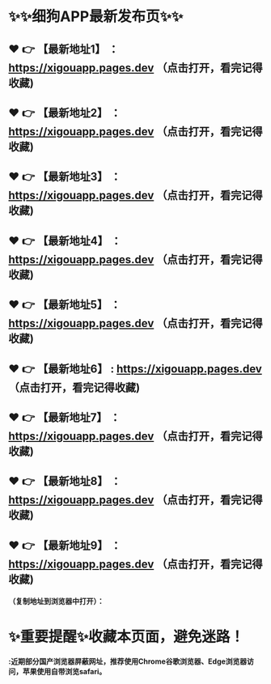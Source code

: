 # :sparkles::sparkles:细狗APP最新发布页:sparkles::sparkles:

 :heart: :point_right: 【最新地址1】 ：https://xigouapp.pages.dev   （点击打开，看完记得收藏)
 ------
 :heart: :point_right: 【最新地址2】 ：https://xigouapp.pages.dev  （点击打开，看完记得收藏)
 ------
 :heart: :point_right: 【最新地址3】 ：https://xigouapp.pages.dev   （点击打开，看完记得收藏)
 ------
 :heart: :point_right: 【最新地址4】 ：https://xigouapp.pages.dev  （点击打开，看完记得收藏)
 ------
 :heart: :point_right: 【最新地址5】 ：https://xigouapp.pages.dev   （点击打开，看完记得收藏)
 ------
 :heart: :point_right: 【最新地址6】 : https://xigouapp.pages.dev   （点击打开，看完记得收藏)
 ------
 :heart: :point_right: 【最新地址7】 ：https://xigouapp.pages.dev   （点击打开，看完记得收藏)
 ------
 :heart: :point_right: 【最新地址8】 ：https://xigouapp.pages.dev   （点击打开，看完记得收藏)
 ------
 :heart: :point_right: 【最新地址9】 ：https://xigouapp.pages.dev   （点击打开，看完记得收藏)
  ------

  
#### （复制地址到浏览器中打开）：
# :sparkles:重要提醒:sparkles:收藏本页面，避免迷路！
#### :近期部分国产浏览器屏蔽网址，推荐使用Chrome谷歌浏览器、Edge浏览器访问，苹果使用自带浏览safari。

